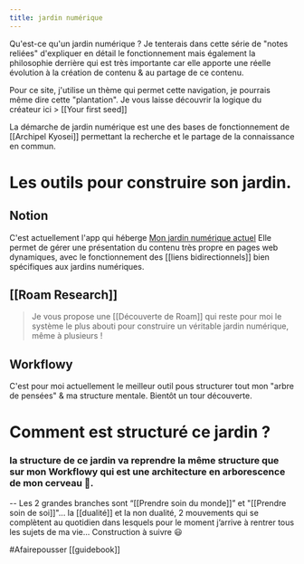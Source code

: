 ```yaml
---
title: jardin numérique
---
```


Qu'est-ce qu'un jardin numérique ? Je tenterais dans cette série de "notes reliées" d'expliquer en détail le fonctionnement mais également la philosophie derrière qui est très importante car elle apporte une réelle évolution à la création de contenu & au partage de ce contenu.

Pour ce site, j'utilise un thème qui permet cette navigation, je pourrais même dire cette "plantation". Je vous laisse découvrir la logique du créateur ici > [[Your first seed]]

La démarche de jardin numérique est une des bases de fonctionnement de [[Archipel Kyosei]] permettant la recherche et le partage de la connaissance en commun.

# Les outils pour construire son jardin.
## Notion
C'est actuellement l'app qui héberge [Mon jardin numérique actuel](https://www.notion.so/liutnotes/Explorer-cr-er-ensemble-a39dc93057aa45999a87feffe61ed956)
Elle permet de gérer une présentation du contenu très propre en pages web dynamiques, avec le fonctionnement des [[liens bidirectionnels]] bien spécifiques aux jardins numériques.

## [[Roam Research]]
>Je vous propose une [[Découverte de Roam]] qui reste pour moi le système le plus abouti pour construire un véritable jardin numérique, même à plusieurs !

## Workflowy
C'est pour moi actuellement le meilleur outil pous structurer tout mon "arbre de pensées" & ma structure mentale. Bientôt un tour découverte.

# Comment est structuré ce jardin ?
### la structure de ce jardin va reprendre la même structure que sur mon Workflowy qui est une architecture en arborescence de mon cerveau 🧠.
--
Les 2 grandes branches sont “[[Prendre soin du monde]]” et "[[Prendre soin de soi]]"... la [[dualité]] et la non dualité, 2 mouvements qui se complètent au quotidien dans lesquels pour le moment j’arrive à rentrer tous les sujets de ma vie... Construction à suivre 😃

#Afairepousser [[guidebook]]
